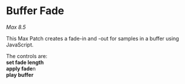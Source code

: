 # Buffer Fade

*Max 8.5*

This Max Patch creates a fade-in and -out for samples in a buffer using JavaScript.

The controls are:<br/>
**set fade length**<br/>
**apply fade**n<br/>
**play buffer**<br/>




